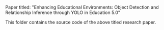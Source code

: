 Paper titled:   "Enhancing Educational Environments: Object Detection and Relationship Inference through YOLO in Education 5.0"

This folder contains the source code of the above titled research paper.